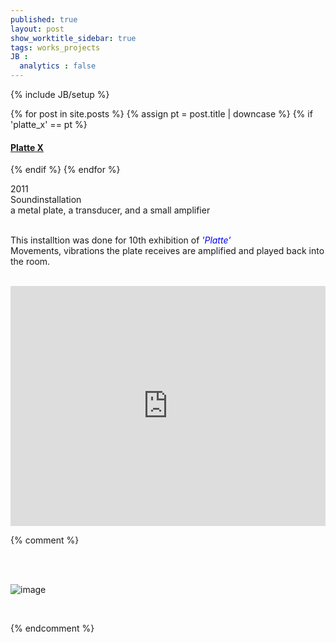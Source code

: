 ```yaml
---
published: true
layout: post
show_worktitle_sidebar: true
tags: works_projects
JB :
  analytics : false
---
```


{% include JB/setup %}


{% for post in site.posts %}
	{% assign pt = post.title | downcase %}
	{% if 'platte_x' == pt %}
<h4><a href="{{ BASE_PATH }}{{ post.url }}">Platte X</a></h4>
	{% endif %}
{% endfor %}

<p>
2011<br />
Soundinstallation<br />
a metal plate, a transducer, and a small amplifier<br /><br />

This installtion was done for 10th exhibition of <a href="http://platte2000.blogspot.co.at/" target="_blank" style="text-decoration:none; color: blue"><i>'Platte'</i></a> <br />
Movements, vibrations the plate receives are amplified and played back into the room.<br /><br />
</p>


<iframe width="100%" height="384" frameborder="0" allowfullscreen="" webkitallowfullscreen="" src="http://player.vimeo.com/video/79394620?title=0&amp;byline=0&amp;portrait=0">
</iframe>

{% comment %}
<p> <br /><br /></p>
<img src="{{ site.url }}/images/ufo.jpg" alt="image">
<p>&nbsp;</p>
{% endcomment %}















